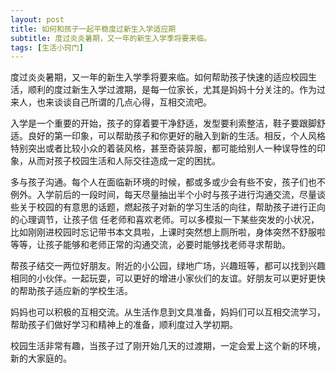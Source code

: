 ```yaml
---
layout: post
title: 如何和孩子一起平稳度过新生入学适应期 
subtitle: 度过炎炎暑期，又一年的新生入学季将要来临。
tags: [生活小窍门]
---
```


度过炎炎暑期，又一年的新生入学季将要来临。如何帮助孩子快速的适应校园生活，顺利的度过新生入学过渡期，是每一位家长，尤其是妈妈十分关注的。作为过来人，也来谈谈自己所谓的几点心得，互相交流吧。

入学是一个重要的开始，孩子的穿着要干净舒适，发型要利索整洁，鞋子要跟脚舒适。良好的第一印象，可以帮助孩子和你更好的融入到新的生活。相反，个人风格特别突出或者比较小众的着装风格，甚至奇装异服，都可能给别人一种误导性的印象，从而对孩子校园生活和人际交往造成一定的困扰。

多与孩子沟通。每个人在面临新环境的时候，都或多或少会有些不安，孩子们也不例外。入学前后的一段时间，每天尽量抽出半个小时与孩子进行沟通交流，尽量谈些关于校园的有意思的话题，燃起孩子对新的学习生活的向往，帮助孩子进行正向的心理调节，让孩子信 任老师和喜欢老师。可以多模拟一下某些突发的小状况，比如刚刚进校园时忘记带书本文具啦，上课时突然想上厕所啦，身体突然不舒服啦等等，让孩子能够和老师正常的沟通交流，必要时能够找老师寻求帮助。

帮孩子结交一两位好朋友。附近的小公园，绿地广场，兴趣班等，都可以找到兴趣相同的小伙伴。一起玩耍，可以更好的增进小家伙们的友谊。好朋友可以更好更快的帮助孩子适应新的学校生活。

妈妈也可以积极的互相交流。从生活作息到文具准备，妈妈们可以互相交流学习，帮助孩子们做好学习和精神上的准备，顺利度过入学初期。

校园生活非常有趣，当孩子过了刚开始几天的过渡期，一定会爱上这个新的环境，新的大家庭的。
